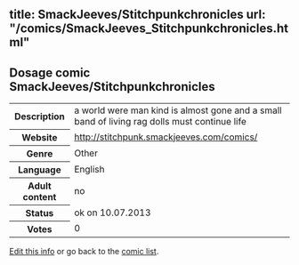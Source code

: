 title: SmackJeeves/Stitchpunkchronicles
url: "/comics/SmackJeeves_Stitchpunkchronicles.html"
---
Dosage comic SmackJeeves/Stitchpunkchronicles
-----------------------------------------

<p id="msg"></p>
<script type="text/javascript">
if (window.location.search === '?edit_info_mail=sent_ok') {
  var elem = document.getElementById("msg");
  elem.innerHTML = 'Edited information sucessfully sent for review, which is usually done daily. Thanks!';
  elem.className = 'ok';
}
</script>
<table class="comicinfo">
<tr>
<th>Description</th><td>a world were man kind is almost gone and a small band of living rag dolls must continue life</td>
</tr>
<tr>
<th>Website</th><td><a href="http://stitchpunk.smackjeeves.com/comics/">http://stitchpunk.smackjeeves.com/comics/</a></td>
</tr>
<tr>
<th>Genre</th><td>Other</td>
</tr>
<tr>
<th>Language</th><td>English</td>
</tr>
<tr>
<th>Adult content</th><td>no</td>
</tr>
<tr>
<th>Status</th><td>ok on 10.07.2013</td>
</tr>
<tr>
<th>Votes</th><td>0</td>
</tr>
</table>

[Edit this info](SmackJeeves_Stitchpunkchronicles_edit.html) or go back to the [comic list](../comic-index.html).
